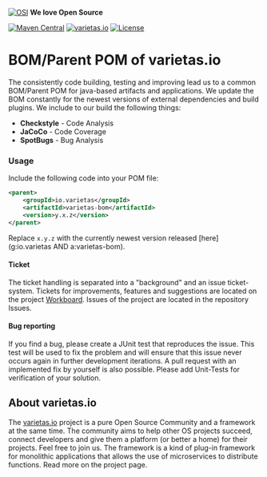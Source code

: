 [![OSI](https://res-5.cloudinary.com/crunchbase-production/image/upload/c_lpad,h_15,w_15,f_auto,q_auto:eco/v1413265600/yos3vcohir2yxnb3jtpf.png)](https://opensource.org) **We love Open Source**

[![Maven Central](https://img.shields.io/maven-central/v/io.varietas/varietas-bom.svg?label=Maven%20Central)](https://search.maven.org/search?q=g:%22io.varietas%22%20AND%20a:%22varietas-bom%22) [![varietas.io](https://img.shields.io/badge/varietas.io-active-ff69b4.svg)](https://varietas.io) [![License](https://img.shields.io/badge/License-Apache%202.0-blue.svg)](https://opensource.org/licenses/Apache-2.0) 

# BOM/Parent POM of varietas.io
The consistently code building, testing and improving lead us to a common BOM/Parent POM for java-based artifacts and applications. We update the BOM constantly for the newest versions of external dependencies and build plugins. We include to our build the following things:

* **Checkstyle** - Code Analysis
* **JaCoCo** - Code Coverage
* **SpotBugs** - Bug Analysis

### Usage

Include the following code into your POM file:

```xml
<parent>
    <groupId>io.varietas</groupId>
    <artifactId>varietas-bom</artifactId>
    <version>y.x.z</version>
</parent>
```

Replace `x.y.z` with the currently newest version released [here](g:io.varietas AND a:varietas-bom).

#### Ticket

The ticket handling is separated into a "background" and an issue ticket-system. Tickets for improvements, features and suggestions are located on the project [Workboard](https://team.varietas.io/project/view/1/). Issues of the project are located in the repository Issues.

#### Bug reporting

If you find a bug, please create a JUnit test that reproduces the issue. This test will be used to fix the problem and will ensure that this issue never occurs again in further development iterations. A pull request with an implemented fix by yourself is also possible. Please add Unit-Tests for verification of your solution.

## About varietas.io

The [varietas.io](https://varietas.io) project is a pure Open Source Community and a framework at the same time. The community aims to help other OS projects succeed, connect developers and give them a platform (or better a home) for their projects. Feel free to join us.
The framework is a kind of plug-in framework for monolithic applications that allows the use of microservices to distribute functions. Read more on the project page.